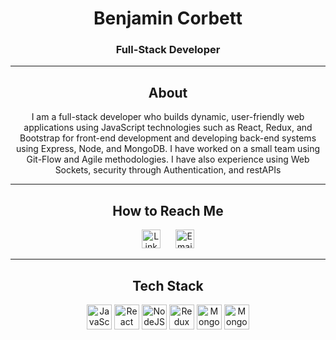 <div align="center">

# Benjamin Corbett

### Full-Stack Developer 

---

## About

I am a full-stack developer who builds dynamic, user-friendly web applications using JavaScript technologies such as React, Redux, and Bootstrap for front-end development and developing back-end systems using Express, Node, and MongoDB. I have worked on a small team using Git-Flow and Agile methodologies. I have also experience using Web Sockets, security through Authentication, and restAPIs

---

## How to Reach Me

[<img src="https://cdn-icons-png.flaticon.com/512/174/174857.png" alt="LinkedIn" width="30" height="30">](https://www.linkedin.com/in/benjamin-corbett-84822424a) 
&nbsp;&nbsp;&nbsp;&nbsp;
[<img src="https://cdn-icons-png.flaticon.com/512/732/732200.png" alt="Email" width="30" height="30">](mailto:ben.corbett.44@icloud.com)

---

## Tech Stack

<img src="https://cdn.jsdelivr.net/gh/devicons/devicon/icons/javascript/javascript-original.svg" alt="JavaScript" width="40" height="40"> 
<img src="https://cdn.jsdelivr.net/gh/devicons/devicon/icons/react/react-original-wordmark.svg" alt="React" width="40" height="40"> 
<img src="https://cdn.jsdelivr.net/gh/devicons/devicon/icons/nodejs/nodejs-original-wordmark.svg" alt="NodeJS" width="40" height="40"> 
<img src="https://cdn.jsdelivr.net/gh/devicons/devicon/icons/redux/redux-original.svg" alt="Redux" width="40" height="40"> 
<img src="https://cdn.jsdelivr.net/gh/devicons/devicon/icons/mongoose/mongoose-original-wordmark.svg" alt="Mongoose" width="40" height="40"> 
<img src="https://cdn.jsdelivr.net/gh/devicons/devicon/icons/mongodb/mongodb-original-wordmark.svg" alt="MongoDB" width="40" height="40"> 

</div>

